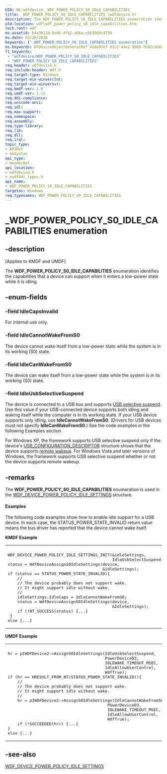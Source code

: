 ```yaml
---
UID: NE:wdfdevice._WDF_POWER_POLICY_S0_IDLE_CAPABILITIES
title: _WDF_POWER_POLICY_S0_IDLE_CAPABILITIES (wdfdevice.h)
description: The WDF_POWER_POLICY_S0_IDLE_CAPABILITIES enumeration identifies the capabilities that a device can support when it enters a low-power state while it is idling.
old-location: wdf\wdf_power_policy_s0_idle_capabilities.htm
tech.root: wdf
ms.assetid: b4a3611d-5eb6-4fb2-a66a-e563569c4790
ms.date: 02/26/2018
keywords: ["_WDF_POWER_POLICY_S0_IDLE_CAPABILITIES enumeration"]
ms.keywords: DFDeviceObjectGeneralRef_42de97ef-91c2-44e1-9b69-fe92ca5b0edc.xml, IdleCanWakeFromS0, IdleCannotWakeFromS0, IdleCapsInvalid, IdleUsbSelectiveSuspend, WDF_POWER_POLICY_S0_IDLE_CAPABILITIES, WDF_POWER_POLICY_S0_IDLE_CAPABILITIES enumeration, _WDF_POWER_POLICY_S0_IDLE_CAPABILITIES, kmdf.wdf_power_policy_s0_idle_capabilities, wdf.wdf_power_policy_s0_idle_capabilities, wdfdevice/IdleCanWakeFromS0, wdfdevice/IdleCannotWakeFromS0, wdfdevice/IdleCapsInvalid, wdfdevice/IdleUsbSelectiveSuspend, wdfdevice/WDF_POWER_POLICY_S0_IDLE_CAPABILITIES, wudfddi_types/IdleCanWakeFromS0, wudfddi_types/IdleCannotWakeFromS0, wudfddi_types/IdleCapsInvalid, wudfddi_types/IdleUsbSelectiveSuspend, wudfddi_types/WDF_POWER_POLICY_S0_IDLE_CAPABILITIES
f1_keywords:
 - "wdfdevice/WDF_POWER_POLICY_S0_IDLE_CAPABILITIES"
 - "WDF_POWER_POLICY_S0_IDLE_CAPABILITIES"
req.header: wdfdevice.h
req.include-header: Wdf.h
req.target-type: Windows
req.target-min-winverclnt: 
req.target-min-winversvr: 
req.kmdf-ver: 1.0
req.umdf-ver: 1.11
req.ddi-compliance: 
req.unicode-ansi: 
req.idl: 
req.max-support: 
req.namespace: 
req.assembly: 
req.type-library: 
req.lib: 
req.dll: 
req.irql: 
topic_type:
- APIRef
- kbSyntax
api_type:
- HeaderDef
api_location:
- wdfdevice.h
- wudfddi_types.h
api_name:
- WDF_POWER_POLICY_S0_IDLE_CAPABILITIES
targetos: Windows
req.typenames: WDF_POWER_POLICY_S0_IDLE_CAPABILITIES
---
```


# _WDF_POWER_POLICY_S0_IDLE_CAPABILITIES enumeration


## -description


<p class="CCE_Message">[Applies to KMDF and UMDF]</p>

The <b>WDF_POWER_POLICY_S0_IDLE_CAPABILITIES</b> enumeration identifies the capabilities that a device can support when it enters a low-power state while it is idling.


## -enum-fields




### -field IdleCapsInvalid

For internal use only.


### -field IdleCannotWakeFromS0

The device cannot wake itself from a low-power state while the system is in its working (S0) state.


### -field IdleCanWakeFromS0

The device can wake itself from a low-power state while the system is in its working (S0) state.


### -field IdleUsbSelectiveSuspend

The device is connected to a USB bus and supports <a href="https://docs.microsoft.com/windows-hardware/drivers/ddi/index">USB selective suspend</a>. Use this value if your USB-connected device supports both idling and waking itself while the computer is in its working state. If your USB device supports only idling, use <b>IdleCannotWakeFromS0</b>. (Drivers for USB devices must not specify <b>IdleCanWakeFromS0</b>.) See the code examples in the following Examples section.

For Windows XP, the framework supports USB selective suspend only if the device's <a href="https://docs.microsoft.com/windows-hardware/drivers/ddi/usbspec/ns-usbspec-_usb_configuration_descriptor">USB_CONFIGURATION_DESCRIPTOR</a> structure shows that the device supports <a href="https://docs.microsoft.com/windows-hardware/drivers/ddi/index">remote wakeup</a>. For Windows Vista and later versions of Windows, the framework supports USB selective suspend whether or not the device supports remote wakeup.


## -remarks



The <b>WDF_POWER_POLICY_S0_IDLE_CAPABILITIES</b> enumeration is used in the <a href="https://docs.microsoft.com/windows-hardware/drivers/ddi/wdfdevice/ns-wdfdevice-_wdf_device_power_policy_idle_settings">WDF_DEVICE_POWER_POLICY_IDLE_SETTINGS</a> structure. 


#### Examples

The following code examples show how to enable idle support for a USB device. In each case, the STATUS_POWER_STATE_INVALID return value means the bus driver has reported that the device cannot wake itself.

<b>KMDF Example</b>

<div class="code"><span codelanguage=""><table>
<tr>
<th></th>
</tr>
<tr>
<td>
<pre>WDF_DEVICE_POWER_POLICY_IDLE_SETTINGS_INIT(&idleSettings,
                                           IdleUsbSelectSuspend);
status = WdfDeviceAssignS0IdleSettings(device,
                                       &idleSettings);
if (status == STATUS_POWER_STATE_INVALID){
    //
    // The device probably does not support wake. 
    // It might support idle without wake.
    //
    idleSettings.IdleCaps = IdleCannotWakeFromS0;
    status = WdfDeviceAssignS0IdleSettings(device,
                                           &IdleSettings);
    if (!NT_SUCCESS(status) {...}
 }
else {...}</pre>
</td>
</tr>
</table></span></div>
<b>UMDF Example</b>

<div class="code"><span codelanguage=""><table>
<tr>
<th></th>
</tr>
<tr>
<td>
<pre>hr = pIWDFDevice2->AssignS0IdleSettings(IdleUsbSelectSuspend,
                                        PowerDeviceD3,
                                        IDLEWAKE_TIMEOUT_MSEC,
                                        IdleAllowUserControl,
                                        WdfTrue);
if (hr == HRESULT_FROM_NT(STATUS_POWER_STATE_INVALID)){
    //
    // The device probably does not support wake. 
    // It might support idle without wake.
    //
    hr = pIWDFDevice2->AssignS0IdleSettings(IdleCannotWakeFromS0,
                                         PowerDeviceD3,
                                         IDLEWAKE_TIMEOUT_MSEC,
                                         IdleAllowUserControl,
                                         WdfTrue);
    if (!SUCCEEDED(hr)) {...}
}
else {...}</pre>
</td>
</tr>
</table></span></div>



## -see-also




<a href="https://docs.microsoft.com/windows-hardware/drivers/ddi/wdfdevice/ns-wdfdevice-_wdf_device_power_policy_idle_settings">WDF_DEVICE_POWER_POLICY_IDLE_SETTINGS</a>
 

 

